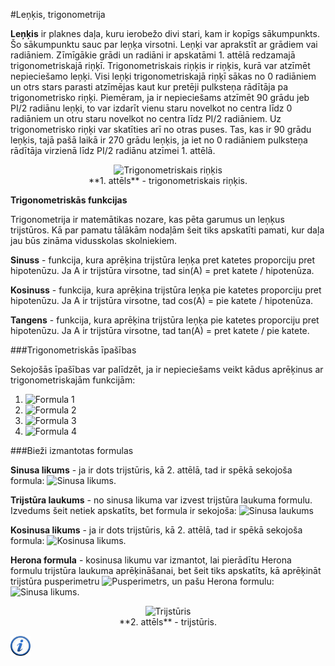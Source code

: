 #Leņķis, trigonometrija

**Leņķis** ir plaknes daļa, kuru ierobežo divi stari, kam ir kopīgs sākumpunkts. Šo sākumpunktu sauc par leņķa virsotni. Leņķi var aprakstīt ar grādiem vai radiāniem. Zīmīgākie grādi un radiāni ir apskatāmi 1. attēlā redzamajā trigonometriskajā riņķī. Trigonometriskais riņķis ir riņķis, kurā var atzīmēt nepieciešamo leņķi. Visi leņķi trigonometriskajā riņķī sākas no 0 radiāniem un otrs stars parasti atzīmējas kaut kur pretēji pulksteņa rādītāja pa trigonometrisko riņķi. Piemēram, ja ir nepieciešams atzīmēt 90 grādu jeb PI/2 radiānu leņķi, to var izdarīt vienu staru novelkot no centra līdz 0 radiāniem un otru staru novelkot no centra līdz PI/2 radiāniem. Uz trigonometrisko riņķi var skatīties arī no otras puses. Tas, kas ir 90 grādu leņķis, tajā pašā laikā ir 270 grādu leņķis, ja iet no 0 radiāniem pulksteņa rādītāja virzienā līdz PI/2 radiānu atzīmei 1. attēlā.

<center><img alt="Trigonometriskais riņķis" src="/media/theory/trigon_circle.png" /></center>

<center>**1. attēls** - trigonometriskais riņķis.</center>

**Trigonometriskās funkcijas**

Trigonometrija ir matemātikas nozare, kas pēta garumus un leņķus trijstūros. Kā par pamatu tālākām nodaļām šeit tiks apskatīti pamati, kur daļa jau būs zināma vidusskolas skolniekiem.

**Sinuss** - funkcija, kura aprēķina trijstūra leņķa pret katetes proporciju pret hipotenūzu. Ja A ir trijstūra virsotne, tad sin(A) = pret katete / hipotenūza.

**Kosinuss** - funkcija, kura aprēķina trijstūra leņķa pie katetes proporciju pret hipotenūzu. Ja A ir trijstūra virsotne, tad cos(A) = pie katete / hipotenūza.

**Tangens** - funkcija, kura aprēķina trijstūra leņķa pie katetes proporciju pret hipotenūzu. Ja A ir trijstūra virsotne, tad tan(A) = pret katete / pie katete.

###Trigonometriskās īpašības

Sekojošās īpašības var palīdzēt, ja ir nepieciešams veikt kādus aprēķinus ar trigonometriskajām funkcijām:

1. <img alt="Formula 1" src="/media/theory/trig_formula_1.gif" />
1. <img alt="Formula 2" src="/media/theory/trig_formula_2.gif" />
1. <img alt="Formula 3" src="/media/theory/trig_formula_3.gif" />
1. <img alt="Formula 4" src="/media/theory/trig_formula_4.gif" />

###Bieži izmantotas formulas

**Sinusa likums** - ja ir dots trijstūris, kā 2. attēlā, tad ir spēkā sekojoša formula: <img alt="Sinusa likums" src="/media/theory/sinusa_likums.gif" />.

**Trijstūra laukums** - no sinusa likuma var izvest trijstūra laukuma formulu. Izvedums šeit netiek apskatīts, bet formula ir sekojoša: <img alt="Sinusa laukums" src="/media/theory/sinusa_laukums.gif" />

**Kosinusa likums** - ja ir dots trijstūris, kā 2. attēlā, tad ir spēkā sekojoša formula: <img alt="Kosinusa likums" src="/media/theory/kosinusa_likums.gif" />.

**Herona formula** - kosinusa likumu var izmantot, lai pierādītu Herona formulu trijstūra laukuma aprēķināšanai, bet šeit tiks apskatīts, kā aprēķināt trijstūra pusperimetru <img alt="Pusperimetrs" src="/media/theory/pusperimetrs.gif" />, un pašu Herona formulu: <img alt="Sinusa likums" src="/media/theory/herona_formula.gif" />.

<center><img alt="Trijstūris" src="/media/theory/triangle.png" /></center>

<center>**2. attēls** - trijstūris.</center>

<a href="http://en.wikipedia.org/wiki/Trigonometry" target="_blank">![Vairāk informācija](/media/theory/information.png)</a>